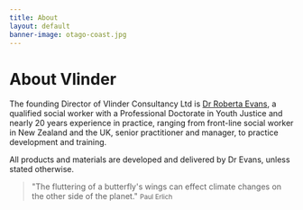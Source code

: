 ```yaml
---
title: About
layout: default
banner-image: otago-coast.jpg
---
```


# About Vlinder

The founding Director of Vlinder Consultancy Ltd is [Dr Roberta Evans][profile], a qualified social worker with a Professional Doctorate in Youth Justice and nearly 20 years experience in practice, ranging from front-line social worker in New Zealand and the UK, senior practitioner and manager, to practice development and training. 

All products and materials are developed and delivered by Dr Evans, unless stated otherwise.

[profile]: http://uk.linkedin.com/pub/roberta-evans/25/b37/907


> "The fluttering of a butterfly's wings can effect climate changes on the other side of the planet."
> <small>Paul Erlich</small>
